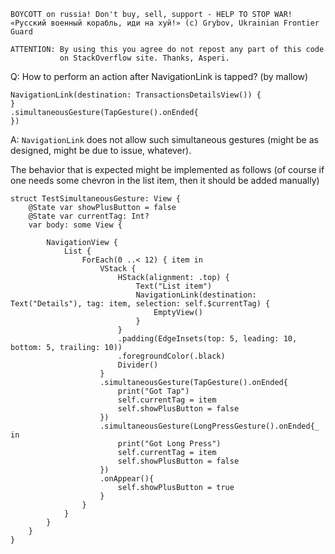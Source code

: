```
BOYCOTT on russia! Don't buy, sell, support - HELP TO STOP WAR!
«Русский военный корабль, иди на хуй!» (c) Grybov, Ukrainian Frontier Guard

ATTENTION: By using this you agree do not repost any part of this code
           on StackOverflow site. Thanks, Asperi.
```

Q: How to perform an action after NavigationLink is tapped? (by mallow)

    NavigationLink(destination: TransactionsDetailsView()) {
    }
    .simultaneousGesture(TapGesture().onEnded{
    })


A: `NavigationLink` does not allow such simultaneous gestures (might be as designed, might be due to issue, whatever).

The behavior that is expected might be implemented as follows (of course if one needs some chevron in the list item, then it should be added manually)


    struct TestSimultaneousGesture: View {
        @State var showPlusButton = false
        @State var currentTag: Int?
        var body: some View {

            NavigationView {
                List {
                    ForEach(0 ..< 12) { item in
                        VStack {
                            HStack(alignment: .top) {
                                Text("List item")
                                NavigationLink(destination: Text("Details"), tag: item, selection: self.$currentTag) {
                                    EmptyView()
                                }
                            }
                            .padding(EdgeInsets(top: 5, leading: 10, bottom: 5, trailing: 10))
                            .foregroundColor(.black)
                            Divider()
                        }
                        .simultaneousGesture(TapGesture().onEnded{
                            print("Got Tap")
                            self.currentTag = item
                            self.showPlusButton = false
                        })
                        .simultaneousGesture(LongPressGesture().onEnded{_ in
                            print("Got Long Press")
                            self.currentTag = item
                            self.showPlusButton = false
                        })
                        .onAppear(){
                            self.showPlusButton = true
                        }
                    }
                }
            }
        }
    }

